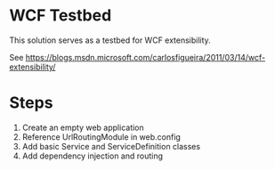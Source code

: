# WCF Testbed

This solution serves as a testbed for WCF extensibility.

See https://blogs.msdn.microsoft.com/carlosfigueira/2011/03/14/wcf-extensibility/


# Steps

1. Create an empty web application
2. Reference UrlRoutingModule in web.config
3. Add basic Service and ServiceDefinition classes
4. Add dependency injection and routing
